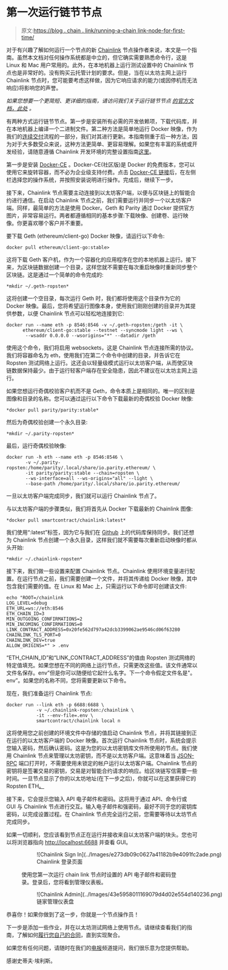 # 第一次运行链节节点

> 原文:[https://blog . chain . link/running-a-chain link-node-for-first-time/](https://blog.chain.link/running-a-chainlink-node-for-the-first-time/)

对于有兴趣了解如何运行一个节点的新 [Chainlink](https://chain.link/) 节点操作者来说，本文是一个指南。虽然本文档对任何操作系统都是中立的，但它确实需要熟悉命令行，这是 Linux 和 Mac 用户常用的。此外，在本地机器上运行测试设置中的 Chainlink 节点也是非常好的。没有购买云托管计划的要求。但是，当在以太坊主网上运行 Chainlink 节点时，您可能要考虑这样做，因为它响应请求的能力(或因停机而无法响应)将影响您的声誉。

*如果您想要一个更简短、更详细的指南，请访问我们关于运行链节节点* [*的官方文档，此处*](https://docs.chain.link/docs/running-a-chainlink-node) *。*

有两种方式运行链节节点。第一步是安装所有必需的开发依赖项，下载代码库，并在本地机器上编译一个二进制文件。第二种方法是简单地运行 Docker 映像，作为我们的[连续交付](https://continuousdelivery.com/)流程的一部分，我们对其进行更新。本指南侧重于后一种方法，因为对于大多数受众来说，这种方法更简单、更容易理解。如果您有丰富的系统或开发经验，请随意遵循 Chainlink 开发环境的完整设置指南[这里](https://github.com/smartcontractkit/chainlink/wiki/Development-Setup-Guide)。

第一步是安装 [Docker-CE](https://docs.docker.com/install/) 。Docker-CE(社区版)是 Docker 的免费版本，您可以使用它来旋转容器，而不必为企业级支持付费。点击 [Docker-CE 链接](https://docs.docker.com/install/)后，在左侧栏选择您的操作系统，并按照安装说明进行操作。完成后，继续下一步。

接下来，Chainlink 节点需要主动连接到以太坊客户端，以便与区块链上的智能合约进行通信。在启动 Chainlink 节点之前，我们需要运行并同步一个以太坊客户端。同样，最简单的方法是使用 Docker。Geth 和 Parity 通过 Docker 提供官方图片，非常容易运行。两者都遵循相同的基本步骤:下载映像、创建卷、运行映像。你更喜欢哪个客户并不重要。

要下载 Geth (ethereum/client-go) Docker 映像，请运行以下命令:

```
docker pull ethereum/client-go:stable>
```

这将下载 Geth 客户机，作为一个容器化的应用程序在您的本地机器上运行。接下来，为区块链数据创建一个目录，这样您就不需要在每次重启映像时重新同步整个区块链。这是通过一个简单的命令完成的:

```
*mkdir ~/.geth-ropsten*
```

这将创建一个空目录，每次运行 Geth 时，我们都将使用这个目录作为它的 Docker 映像。最后，您将希望运行图像本身，使用我们刚刚创建的目录并为其提供参数，以便 Chainlink 节点可以轻松地连接到它:

```
docker run --name eth -p 8546:8546 -v ~/.geth-ropsten:/geth -it \
      ethereum/client-go:stable --testnet --syncmode light --ws \
       --wsaddr 0.0.0.0 --wsorigins="*" --datadir /geth`
```

使用这个命令，我们将启用 websockets，这是 Chainlink 节点连接所需的协议。我们将容器命名为 eth，使用我们在第二个命令中创建的目录，并告诉它在 Ropsten 测试网络上运行。这还会以轻量级模式运行以太坊客户端，从而使区块链数据保持最少。由于运行轻客户端存在安全隐患，因此不建议在以太坊主网上运行。

如果您想运行奇偶校验客户机而不是 Geth，命令本质上是相同的。唯一的区别是图像和目录的名称。您可以通过运行以下命令下载最新的奇偶校验 Docker 映像:

```
*docker pull parity/parity:stable*
```

然后为奇偶校验创建一个永久目录:

```
*mkdir ~/.parity-ropsten*
```

最后，运行奇偶校验映像:

```
docker run -h eth --name eth -p 8546:8546 \
       -v ~/.parity-
ropsten:/home/parity/.local/share/io.parity.ethereum/ \
       -it parity/parity:stable --chain=ropsten \
       --ws-interface=all --ws-origins="all" --light \
       --base-path /home/parity/.local/share/io.parity.ethereum/
```

一旦以太坊客户端完成同步，我们就可以运行 Chainlink 节点了。

与以太坊客户端的步骤类似，我们将首先从 Docker 下载最新的 Chainlink 图像:

```
*docker pull smartcontract/chainlink:latest*
```

我们使用“:latest”标签，因为它与我们在 [Github](https://github.com/smartcontractkit/chainlink) 上的代码库保持同步。我们还想为 Chainlink 节点创建一个永久目录，这样我们就不需要每次重新启动映像时都从头开始:

```
*mkdir ~/.chainlink-ropsten*
```

接下来，我们做一些设置来配置 Chainlink 节点。Chainlink 使用环境变量进行配置。在运行节点之前，我们需要创建一个文件，并将其传递给 Docker 映像，其中包含我们需要的值。在 Linux 和 Mac 上，只需运行以下命令即可创建该文件:

```
echo "ROOT=/chainlink
LOG_LEVEL=debug
ETH_URL=ws://eth:8546
ETH_CHAIN_ID=3
MIN_OUTGOING_CONFIRMATIONS=2
MIN_INCOMING_CONFIRMATIONS=0
LINK_CONTRACT_ADDRESS=0x20fe562d797a42dcb3399062ae9546cd06f63280
CHAINLINK_TLS_PORT=0
CHAINLINK_DEV=true
ALLOW_ORIGINS=*" > .env
```

“ETH_CHAIN_ID”和“LINK_CONTRACT_ADDRESS”的值由 Ropsten 测试网络的特定值填充。如果您想在不同的网络上运行节点，只需更改这些值。该文件通常以文件名保存。env”但是你可以随便给它起什么名字。下一个命令假定文件名是"。env”。如果您的名称不同，您将需要更新以下命令。

现在，我们准备运行 Chainlink 节点:

```
docker run --link eth -p 6688:6688 \
           -v ~/.chainlink-ropsten:/chainlink \
           -it --env-file=.env \
           smartcontract/chainlink local n
```

这将使用您之前创建的环境文件中存储的值启动 Chainlink 节点，并将其链接到正在运行的以太坊客户端的 Docker 映像。首次运行 Chainlink 节点时，系统会提示您输入密码，然后确认密码。这是为您的以太坊密钥库文件所使用的节点。我们使用 Chainlink 节点来管理以太坊密钥，而不是以太坊客户端。这意味着当 [JSON-RPC](https://github.com/ethereum/wiki/wiki/JSON-RPC) 端口打开时，不需要使用未锁定的帐户运行以太坊客户端。Chainlink 节点的密钥将是签署交易的密钥，交易是对智能合约请求的响应。给区块链写信需要一些时间。一旦节点显示了你的以太坊地址(在下一步之后)，你就可以在这里获得它的 Ropsten ETH[。](https://faucet.ropsten.be/)

接下来，它会提示您输入 API 电子邮件和密码。这将用于通过 API、命令行或 GUI 与 Chainlink 节点进行交互。输入电子邮件和强密码，最好不同于您的密钥库密码，以完成设置过程。在 Chainlink 节点完全运行之前，您需要等待以太坊节点完成同步。

如果一切顺利，您应该看到节点正在运行并接收来自以太坊客户端的块头。您也可以将浏览器指向 [http://localhost:6688](http://localhost:6688/) 并查看 GUI。

<figure class="kg-card kg-image-card kg-card-hascaption">

<figure id="attachment_676" aria-describedby="caption-attachment-676" style="width: 1600px" class="wp-caption alignnone">![Chainlink Sign In](../Images/e273db09c0627a41182b9e4091fc2ade.png)

<figcaption id="caption-attachment-676" class="wp-caption-text">Chainlink 登录页面</figcaption>

</figure>

<figcaption>使用您第一次运行 chain link 节点时设置的 API 电子邮件和密码登录。登录后，您将看到管理仪表板。</figcaption>

</figure>

<figure class="kg-card kg-image-card kg-card-hascaption">

<figure id="attachment_675" aria-describedby="caption-attachment-675" style="width: 1533px" class="wp-caption alignnone">![Chainlink Admin](../Images/43e5958011169079d4d02e554d140236.png)

<figcaption id="caption-attachment-675" class="wp-caption-text">链家管理仪表盘</figcaption>

</figure>

</figure>

恭喜你！如果你做到了这一步，你就是一个节点操作员！

下一步是添加一些作业，并在以太坊测试网络上使用节点。请继续查看我们的指南，了解如何[履行您自己的合同](https://docs.chain.link/docs/fulfilling-requests)，直到实现聚合。

如果您有任何问题，请随时在我们的[电报](https://t.me/chainlinkofficial)频道提问，我们很乐意为您提供帮助。

感谢史蒂夫·埃利斯。